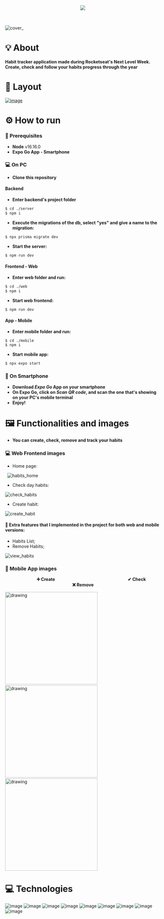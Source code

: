<br /><br />
<h4 align="center">
<img src="https://user-images.githubusercontent.com/12973109/213077190-721a1e9d-8607-4682-b6be-35e853c2e074.png" align="center"/>
</h4>
<br />

![cover_](https://user-images.githubusercontent.com/12973109/215132421-476968c6-45ae-4439-ba2d-7f2837627728.png)

# 💡 About

**Habit tracker application made during Rocketseat's Next Level Week. </br>
Create, check and follow your habits progress through the year**

# 📐 Layout

<a href="https://www.figma.com/file/pJpaMSKVfCmPUMZJOVwquQ/Habits-(i)-(Community)?node-id=6%3A344&t=x0AKNFDiXn9s4q4x-0">![image](https://img.shields.io/badge/Figma-F24E1E?style=for-the-badge&logo=figma&logoColor=white)</a>

# ⚙️ How to run

### 📃 Prerequisites
 * **Node** v16.16.0
 * **Expo Go App - Smartphone**

### :computer: On PC
 * **Clone this repository**
 
#### **Backend**

* **Enter backend's project folder**
```bash
$ cd ./server
$ npm i
```
  * **Execute the migrations of the db, select "yes" and give a name to the migration:**

```bash
$ npx prisma migrate dev
```

  * **Start the server:**

```bash
$ npm run dev
```

#### **Frontend - Web**

 * **Enter web folder and run:**
  ```bash
$ cd ./web
$ npm i
```
 * **Start web frontend:**
  ```bash
$ npm run dev
```

#### **App - Mobile**

 * **Enter mobile folder and run:**
  ```bash
$ cd ./mobile
$ npm i
```

 * **Start mobile app:**
  ```bash
$ npx expo start
```

### :iphone: On Smartphone
 * **Download *Expo Go* App on your smartphone** </br>
 * **On Expo Go, click on *Scan QR code*, and scan the one that's showing on your PC's mobile terminal** </br>
 * **Enjoy!**

# 🖼 Functionalities and images

  * **You can create, check, remove and track your habits**

### :computer: Web Frontend images

* Home page:

 ![habits_home](https://user-images.githubusercontent.com/12973109/215113578-fc521d76-bb2c-4c12-aae4-a89b9995ae94.png)

* Check day habits:

![check_habits](https://user-images.githubusercontent.com/12973109/215115290-b9386ee2-9c96-4598-967e-88ec9b8e9028.png)

* Create habit:

![create_habit](https://user-images.githubusercontent.com/12973109/215115918-0ea91c95-7492-45ea-a6a5-542e749c3df5.png)

#### 🚀 Extra features that I implemented in the project for both web and mobile versions:

* Habits List;
* Remove Habits;

![view_habits](https://user-images.githubusercontent.com/12973109/215117104-56eeef4c-1274-48ab-aa27-9a7a749a4019.png)

### :iphone: Mobile App images

 &nbsp;  &nbsp;  &nbsp;  &nbsp;  &nbsp;  &nbsp;  &nbsp;  &nbsp;  &nbsp;  &nbsp;  &nbsp;  &nbsp;  &nbsp; **➕ Create**               &nbsp; &nbsp; &nbsp;  &nbsp;  &nbsp;  &nbsp; &nbsp; &nbsp; &nbsp;  &nbsp;  &nbsp;  &nbsp;  &nbsp; 
         **✔ Check**                   &nbsp;  &nbsp;  &nbsp;  &nbsp;  &nbsp;  &nbsp;  &nbsp;  &nbsp;  &nbsp;  &nbsp;  &nbsp;  &nbsp;  &nbsp; 
         **❌ Remove**  

<p align="center">

<img src="https://user-images.githubusercontent.com/12973109/215126831-6ac42d67-2eb5-4a36-8055-f05159c11559.gif" alt="drawing" width="300"/>&nbsp; &nbsp; &nbsp; &nbsp; &nbsp; &nbsp;
<img src="https://user-images.githubusercontent.com/12973109/215129714-ed82f06f-596d-42f4-a044-3d1093f255dc.gif" alt="drawing" width="300"/>&nbsp; &nbsp; &nbsp; &nbsp; &nbsp; &nbsp;
<img src="https://user-images.githubusercontent.com/12973109/215129482-2598caa6-8fa1-4c28-bbf0-79c4fc7e1f7c.gif" alt="drawing" width="300"/>

</p>

 # 💻 Technologies

 ![image](https://img.shields.io/badge/TypeScript-007ACC?style=for-the-badge&logo=typescript&logoColor=white) ![image](https://img.shields.io/badge/Node.js-339933?style=for-the-badge&logo=nodedotjs&logoColor=white) ![image](https://img.shields.io/badge/React-20232A?style=for-the-badge&logo=react&logoColor=61DAFB) ![image](https://img.shields.io/badge/React_Native-20232A?style=for-the-badge&logo=react&logoColor=61DAFB) ![image](https://img.shields.io/badge/Expo-FFFFFF?style=for-the-badge&logo=expo&logoColor=black) ![image](https://img.shields.io/badge/Prisma-02a993?style=for-the-badge&logo=prisma&logoColor=white) ![image](https://img.shields.io/badge/Fastify-FFFFFF?style=for-the-badge&logo=fastify&logoColor=black) ![image](https://img.shields.io/badge/tailwind%20Css-0e1424?style=for-the-badge&logo=tailwindcss&logoColor=38bdf8) ![image](https://img.shields.io/badge/Radix%20ui-6d28d9?style=for-the-badge&logo=radix-ui&logoColor=white)
